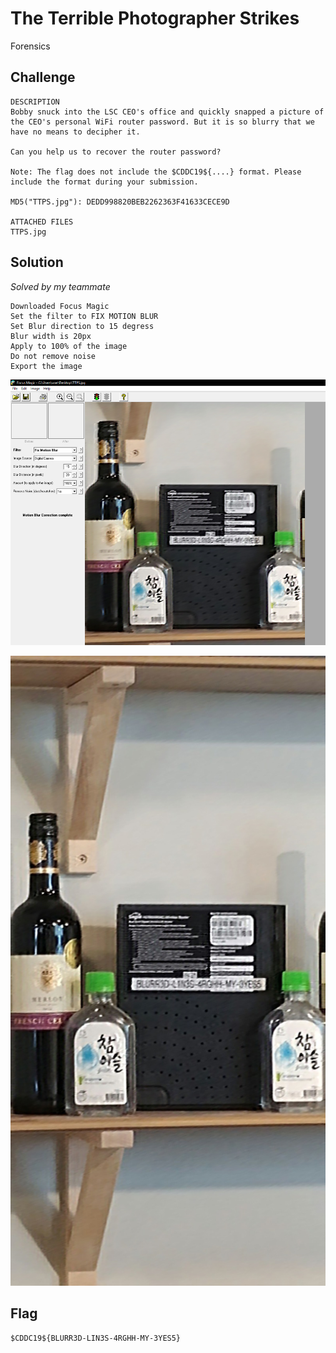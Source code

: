 # The Terrible Photographer Strikes
Forensics

## Challenge 

	DESCRIPTION
	Bobby snuck into the LSC CEO's office and quickly snapped a picture of the CEO's personal WiFi router password. But it is so blurry that we have no means to decipher it.

	Can you help us to recover the router password?

	Note: The flag does not include the $CDDC19${....} format. Please include the format during your submission.

	MD5("TTPS.jpg"): DEDD998820BEB2262363F41633CECE9D

	ATTACHED FILES
	TTPS.jpg

## Solution

*Solved by my teammate*

	Downloaded Focus Magic
	Set the filter to FIX MOTION BLUR
	Set Blur direction to 15 degress 
	Blur width is 20px
	Apply to 100% of the image
	Do not remove noise
	Export the image

![solved_1.png](solved_1.png)

![solved_2.jpeg](solved_2.jpeg)

## Flag

	$CDDC19${BLURR3D-LIN3S-4RGHH-MY-3YES5}
